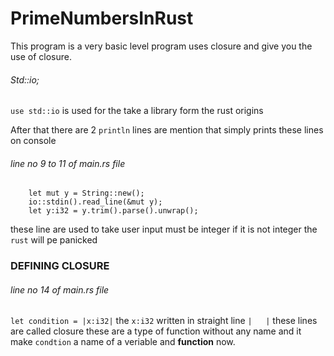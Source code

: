 # PrimeNumbersInRust
This program is a very basic level program uses closure and give you the use of closure.

###### Std::io;
`use std::io` is used for the take a library form the rust origins


After that there are 2 `println` lines are mention that simply prints these lines on console

###### line no 9 to 11 of main.rs file
```
    let mut y = String::new();
    io::stdin().read_line(&mut y);
    let y:i32 = y.trim().parse().unwrap();
 ```    
 these line are used to take user input must be integer if it is not integer the `rust` will pe panicked
 
 ### DEFINING CLOSURE
 
 
 ###### line no 14 of main.rs file
 `let condition = |x:i32|` the `x:i32` written in straight line ` |   | ` these lines are called closure these are a
type of function without any name and it make `condtion` a name of a veriable and **function** now.


